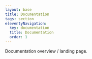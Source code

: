 ```yaml
---
layout: base
title: Documentation
tags: section
eleventyNavigation:
  key: documentation
  title: Documentation
  order: 1
---
```


Documentation overview / landing page.
